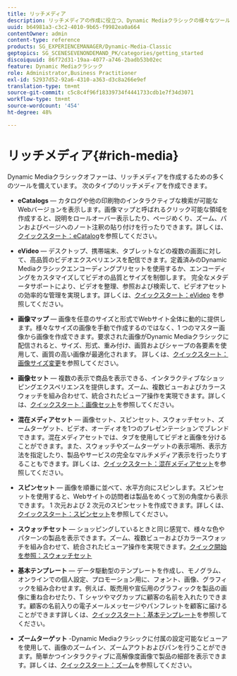 ```yaml
---
title: リッチメディア
description: リッチメディアの作成に役立つ、Dynamic Mediaクラシックの様々なツールについて説明します。
uuid: b64981a3-c3c2-4010-9b65-f9982ea0a664
contentOwner: admin
content-type: reference
products: SG_EXPERIENCEMANAGER/Dynamic-Media-Classic
geptopics: SG_SCENESEVENONDEMAND_PK/categories/getting_started
discoiquuid: 86f72d31-19aa-4077-a746-2badb53b02ec
feature: Dynamic Mediaクラシック
role: Administrator,Business Practitioner
exl-id: 52937d52-92a6-4310-a363-d3c8a266e9ef
translation-type: tm+mt
source-git-commit: c5c8c4f96f18339734f4441733cdb1e7f34d3071
workflow-type: tm+mt
source-wordcount: '454'
ht-degree: 48%

---
```


# リッチメディア{#rich-media}

Dynamic Mediaクラシックオファーは、リッチメディアを作成するための多くのツールを備えています。 次のタイプのリッチメディアを作成できます。

* **eCatalogs**  — カタログや他の印刷物のインタラクティブな検索が可能なWebバージョンを表示します。画像マップと呼ばれるクリック可能な領域を作成すると、説明をロールオーバー表示したり、ページめくり、ズーム、パンおよびページへのノート注釈の貼り付けを行ったりできます。詳しくは、[クイックスタート：eCatalog](/help/quick-start-ecatalog.md)を参照してください。

* **eVideo**  — デスクトップ、携帯端末、タブレットなどの複数の画面に対して、高品質のビデオエクスペリエンスを配信できます。定義済みのDynamic Mediaクラシックエンコーディングプリセットを使用するか、エンコーディングをカスタマイズしてビデオの品質とサイズを制御します。 完全なメタデータサポートにより、ビデオを整理、参照および検索して、ビデオアセットの効率的な管理を実現します。詳しくは、[クイックスタート：eVideo](/help/quick-start-video.md) を参照してください。

* **画像マップ**  — 画像を任意のサイズと形式でWebサイト全体に動的に提供します。様々なサイズの画像を手動で作成するのではなく、1 つのマスター画像から画像を作成できます。要求された画像がDynamic Mediaクラシックに配信されると、サイズ、形式、重み付け、画質およびシャープの各要素を使用して、画質の高い画像が最適化されます。
詳しくは、[クイックスタート：画像サイズ変更](/help/quick-start-image-sizing.md)を参照してください。

* **画像セット**  — 複数の表示で商品を表示できる、インタラクティブなショッピングエクスペリエンスを提供します。ズーム、複数ビューおよびカラースウォッチを組み合わせて、統合されたビューア操作を実現できます。詳しくは、[クイックスタート：画像セット](/help/quick-start-image-sets.md)を参照してください。

* **混在メディアセット**  — 画像セット、スピンセット、スウォッチセット、ズームターゲット、ビデオ、オーディオを1つのプレゼンテーションでブレンドできます。混在メディアセットでは、タブを使用してビデオと画像を分けることができます。また、スウォッチやズームターゲットの表示場所、表示方法を指定したり、製品やサービスの完全なマルチメディア表示を行ったりすることもできます。詳しくは、[クイックスタート：混在メディアセット](/help/quick-start-mixed-media-sets.md)を参照してください。

* **スピンセット**  — 画像を順番に並べて、水平方向にスピンします。スピンセットを使用すると、Webサイトの訪問者は製品をめくって別の角度から表示できます。 1 次元および 2 次元のスピンセットを作成できます。詳しくは、[クイックスタート：スピンセット](/help/quick-start-spin-sets.md)を参照してください。

* **スウォッチセット**  — ショッピングしているときと同じ感覚で、様々な色やパターンの製品を表示できます。ズーム、複数ビューおよびカラースウォッチを組み合わせて、統合されたビューア操作を実現できます。[クイック開始を参照：スウォッチセット](/help/quick-start-swatch-sets.md)

* **基本テンプレート**  — データ駆動型のテンプレートを作成し、モノグラム、オンラインでの個人設定、プロモーション用に、フォント、画像、グラフィックを組み合わせます。例えば、販売用や宣伝用のグラフィックを製品の画像に重ね合わせたり、T シャツやマグカップに顧客の名前を入れたりできます。顧客の名前入りの電子メールメッセージやパンフレットを顧客に届けることができます詳しくは、[クイックスタート：基本テンプレート](/help/quick-start-template-basics.md)を参照してください。

* **ズームターゲット** -Dynamic Mediaクラシックに付属の設定可能なビューアを使用して、画像のズームイン、ズームアウトおよびパンを行うことができます。簡単かつインタラクティブに高解像度画像で製品の細部を表示できます。詳しくは、[クイックスタート：ズーム](/help/quick-start-zoom.md)を参照してください。
